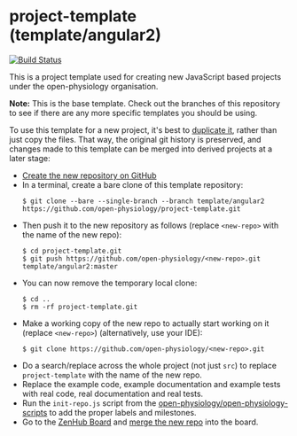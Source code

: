 # project-template (template/angular2)

[![Build Status](http://img.shields.io/travis/open-physiology/project-template/template/angular2.svg)](https://travis-ci.org/open-physiology/project-template/branches)

This is a project template used for creating new JavaScript based projects under the open-physiology organisation.

**Note:** This is the base template. Check out the branches of this repository to see if there are any more specific templates you should be using. 

To use this template for a new project, it's best to [duplicate it](https://help.github.com/articles/duplicating-a-repository), rather than just copy the files. That way, the original git history is preserved, and changes made to this template can be merged into derived projects at a later stage:

* [Create the new repository on GitHub](https://github.com/organizations/open-physiology/repositories/new)
* In a terminal, create a bare clone of this template repository:
    ```shell
    $ git clone --bare --single-branch --branch template/angular2 https://github.com/open-physiology/project-template.git
    ```
* Then push it to the new repository as follows (replace `<new-repo>` with the name of the new repo):
    ```shell
    $ cd project-template.git
    $ git push https://github.com/open-physiology/<new-repo>.git template/angular2:master
    ```
* You can now remove the temporary local clone:
    ```shell
    $ cd ..
    $ rm -rf project-template.git
    ```
* Make a working copy of the new repo to actually start working on it (replace `<new-repo>`) (alternatively, use your IDE):
    ```shell
    $ git clone https://github.com/open-physiology/<new-repo>.git
    ```
* Do a search/replace across the whole project (not just `src`) to replace `project-template` with the name of the new repo.
* Replace the example code, example documentation and example tests with real code, real documentation and real tests.
* Run the `init-repo.js` script from the [open-physiology/open-physiology-scripts](https://github.com/open-physiology/open-physiology-scripts) to add the proper labels and milestones.
* Go to the [ZenHub Board](https://github.com/open-physiology/open-physiology#boards) and [merge the new repo](https://www.zenhub.com/blog/multi-repo-boards-have-arrived#mergingrepositories) into the board.
